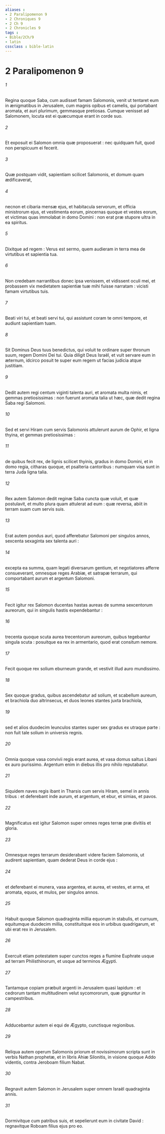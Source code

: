```yaml
---
aliases : 
- 2 Paralipomenon 9
- 2 Chroniques 9
- 2 Ch 9
- 2 Chronicles 9
tags : 
- Bible/2Ch/9
- latin
cssclass : bible-latin
---
```


# 2 Paralipomenon 9

###### 1
Regina quoque Saba, cum audisset famam Salomonis, venit ut tentaret eum in ænigmatibus in Jerusalem, cum magnis opibus et camelis, qui portabant aromata, et auri plurimum, gemmasque pretiosas. Cumque venisset ad Salomonem, locuta est ei quæcumque erant in corde suo.
###### 2
Et exposuit ei Salomon omnia quæ proposuerat : nec quidquam fuit, quod non perspicuum ei fecerit.
###### 3
Quæ postquam vidit, sapientiam scilicet Salomonis, et domum quam ædificaverat,
###### 4
necnon et cibaria mensæ ejus, et habitacula servorum, et officia ministrorum ejus, et vestimenta eorum, pincernas quoque et vestes eorum, et victimas quas immolabat in domo Domini : non erat præ stupore ultra in ea spiritus.
###### 5
Dixitque ad regem : Verus est sermo, quem audieram in terra mea de virtutibus et sapientia tua.
###### 6
Non credebam narrantibus donec ipsa venissem, et vidissent oculi mei, et probassem vix medietatem sapientiæ tuæ mihi fuisse narratam : vicisti famam virtutibus tuis.
###### 7
Beati viri tui, et beati servi tui, qui assistunt coram te omni tempore, et audiunt sapientiam tuam.
###### 8
Sit Dominus Deus tuus benedictus, qui voluit te ordinare super thronum suum, regem Domini Dei tui. Quia diligit Deus Israël, et vult servare eum in æternum, idcirco posuit te super eum regem ut facias judicia atque justitiam.
###### 9
Dedit autem regi centum viginti talenta auri, et aromata multa nimis, et gemmas pretiosissimas : non fuerunt aromata talia ut hæc, quæ dedit regina Saba regi Salomoni.
###### 10
Sed et servi Hiram cum servis Salomonis attulerunt aurum de Ophir, et ligna thyina, et gemmas pretiosissimas :
###### 11
de quibus fecit rex, de lignis scilicet thyinis, gradus in domo Domini, et in domo regia, citharas quoque, et psalteria cantoribus : numquam visa sunt in terra Juda ligna talia.
###### 12
Rex autem Salomon dedit reginæ Saba cuncta quæ voluit, et quæ postulavit, et multo plura quam attulerat ad eum : quæ reversa, abiit in terram suam cum servis suis.
###### 13
Erat autem pondus auri, quod afferebatur Salomoni per singulos annos, sexcenta sexaginta sex talenta auri :
###### 14
excepta ea summa, quam legati diversarum gentium, et negotiatores afferre consueverant, omnesque reges Arabiæ, et satrapæ terrarum, qui comportabant aurum et argentum Salomoni.
###### 15
Fecit igitur rex Salomon ducentas hastas aureas de summa sexcentorum aureorum, qui in singulis hastis expendebantur :
###### 16
trecenta quoque scuta aurea trecentorum aureorum, quibus tegebantur singula scuta : posuitque ea rex in armentario, quod erat consitum nemore.
###### 17
Fecit quoque rex solium eburneum grande, et vestivit illud auro mundissimo.
###### 18
Sex quoque gradus, quibus ascendebatur ad solium, et scabellum aureum, et brachiola duo altrinsecus, et duos leones stantes juxta brachiola,
###### 19
sed et alios duodecim leunculos stantes super sex gradus ex utraque parte : non fuit tale solium in universis regnis.
###### 20
Omnia quoque vasa convivii regis erant aurea, et vasa domus saltus Libani ex auro purissimo. Argentum enim in diebus illis pro nihilo reputabatur.
###### 21
Siquidem naves regis ibant in Tharsis cum servis Hiram, semel in annis tribus : et deferebant inde aurum, et argentum, et ebur, et simias, et pavos.
###### 22
Magnificatus est igitur Salomon super omnes reges terræ præ divitiis et gloria.
###### 23
Omnesque reges terrarum desiderabant videre faciem Salomonis, ut audirent sapientiam, quam dederat Deus in corde ejus :
###### 24
et deferebant ei munera, vasa argentea, et aurea, et vestes, et arma, et aromata, equos, et mulos, per singulos annos.
###### 25
Habuit quoque Salomon quadraginta millia equorum in stabulis, et curruum, equitumque duodecim millia, constituitque eos in urbibus quadrigarum, et ubi erat rex in Jerusalem.
###### 26
Exercuit etiam potestatem super cunctos reges a flumine Euphrate usque ad terram Philisthinorum, et usque ad terminos Ægypti.
###### 27
Tantamque copiam præbuit argenti in Jerusalem quasi lapidum : et cedrorum tantam multitudinem velut sycomororum, quæ gignuntur in campestribus.
###### 28
Adducebantur autem ei equi de Ægypto, cunctisque regionibus.
###### 29
Reliqua autem operum Salomonis priorum et novissimorum scripta sunt in verbis Nathan prophetæ, et in libris Ahiæ Silonitis, in visione quoque Addo videntis, contra Jeroboam filium Nabat.
###### 30
Regnavit autem Salomon in Jerusalem super omnem Israël quadraginta annis.
###### 31
Dormivitque cum patribus suis, et sepelierunt eum in civitate David : regnavitque Roboam filius ejus pro eo.
